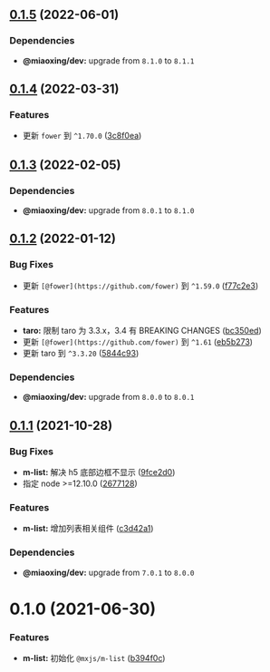 ## [0.1.5](https://github.com/miaoxing/mxjs-m-list/compare/v0.1.4...v0.1.5) (2022-06-01)





### Dependencies

* **@miaoxing/dev:** upgrade from `8.1.0` to `8.1.1`

## [0.1.4](https://github.com/miaoxing/mxjs-m-list/compare/v0.1.3...v0.1.4) (2022-03-31)


### Features

* 更新 `fower` 到 `^1.70.0` ([3c8f0ea](https://github.com/miaoxing/mxjs-m-list/commit/3c8f0eab1ce19f91bf7e8c1b31cbb0dad75ff857))

## [0.1.3](https://github.com/miaoxing/mxjs-m-list/compare/v0.1.2...v0.1.3) (2022-02-05)





### Dependencies

* **@miaoxing/dev:** upgrade from `8.0.1` to `8.1.0`

## [0.1.2](https://github.com/miaoxing/mxjs-m-list/compare/v0.1.1...v0.1.2) (2022-01-12)


### Bug Fixes

* 更新 `[@fower](https://github.com/fower)` 到 `^1.59.0` ([f77c2e3](https://github.com/miaoxing/mxjs-m-list/commit/f77c2e30b944d6012ed7ed8c4c33471e41bf5fa5))


### Features

* **taro:** 限制 taro 为 3.3.x，3.4 有 BREAKING CHANGES ([bc350ed](https://github.com/miaoxing/mxjs-m-list/commit/bc350edea07fd4a35366ce63f39af6f1b59bab73))
* 更新 `[@fower](https://github.com/fower)` 到 `^1.61` ([eb5b273](https://github.com/miaoxing/mxjs-m-list/commit/eb5b2734d7203c3754aaac8ecf0c4d11cb4b1bfe))
* 更新 taro 到 `^3.3.20` ([5844c93](https://github.com/miaoxing/mxjs-m-list/commit/5844c93a3733d982d01fe13988f152f1d5dc816c))





### Dependencies

* **@miaoxing/dev:** upgrade from `8.0.0` to `8.0.1`

## [0.1.1](https://github.com/miaoxing/mxjs-m-list/compare/v0.1.0...v0.1.1) (2021-10-28)


### Bug Fixes

* **m-list:** 解决 h5 底部边框不显示 ([9fce2d0](https://github.com/miaoxing/mxjs-m-list/commit/9fce2d0545d7f3af465cdbd0bbd6a5e50b849085))
* 指定 node >=12.10.0 ([2677128](https://github.com/miaoxing/mxjs-m-list/commit/26771287ea18b23736ba9d7028ac3bbbbea33c5e))


### Features

* **m-list:** 增加列表相关组件 ([c3d42a1](https://github.com/miaoxing/mxjs-m-list/commit/c3d42a13925bf726b67af1af70687a6e50d92f41))





### Dependencies

* **@miaoxing/dev:** upgrade from `7.0.1` to `8.0.0`

# 0.1.0 (2021-06-30)


### Features

* **m-list:** 初始化 `@mxjs/m-list` ([b394f0c](https://github.com/miaoxing/mxjs-m-list/commit/b394f0c1f2a0192eab7bde8efe796faa7d143126))
